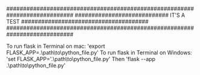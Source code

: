 ############################################################################
############################ IT'S A TEST ######################################
############################################################################

To run flask in Terminal on mac: 'export FLASK_APP=.\path\to\python_file.py'
To run flask in Terminal on Windows: 'set FLASK_APP='.\path\to\python_file.py'
Then 'flask --app .\path\to\python_file.py'
